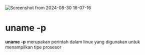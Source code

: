 ![Screenshot from 2024-08-30 16-07-16](https://github.com/user-attachments/assets/30c90cf3-b56b-4bff-a6fc-4896bc9c075b)
<p></p>
<H1>uname -p</H1>
<b>uname -p</b> merupakan perintah dalam linux yang digunakan untuk menampilkan tipe prosesor
